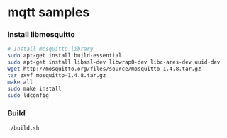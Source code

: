 # mqtt samples

### Install libmosquitto

```bash
# Install mosquitto library
sudo apt-get install build-essential 
sudo apt-get install libssl-dev libwrap0-dev libc-ares-dev uuid-dev
wget http://mosquitto.org/files/source/mosquitto-1.4.8.tar.gz
tar zxvf mosquitto-1.4.8.tar.gz
make all
sudo make install
sudo ldconfig
```

### Build

```bash
./build.sh
```
